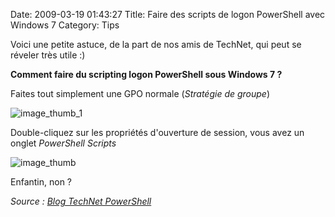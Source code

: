 Date: 2009-03-19 01:43:27
Title: Faire des scripts de logon PowerShell avec Windows 7
Category: Tips

Voici une petite astuce, de la part de nos amis de TechNet, qui peut se réveler très utile :)

**Comment faire du scripting logon PowerShell sous Windows 7 ?**

Faites tout simplement une GPO normale (_Stratégie de groupe_)

![image_thumb_1](/images/2009/03/image_thumb_1.jpg)

Double-cliquez sur les propriétés d'ouverture de session, vous avez un onglet _PowerShell Scripts_

![image_thumb](/images/2009/03/image_thumb.jpg)

Enfantin, non ?

*Source : [Blog TechNet PowerShell](http://blogs.technet.com/powershell/archive/2009/03/17/faire-des-scripts-de-logon-powershell-avec-windows-7.aspx)*
